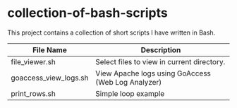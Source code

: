 # collection-of-bash-scripts
This project contains a collection of short scripts I have written in Bash. 

File Name      | Description
------------- | -------------  
file_viewer.sh | Select files to view in current directory.
goaccess_view_logs.sh | View Apache logs using GoAccess (Web Log Analyzer)
print_rows.sh | Simple loop example

